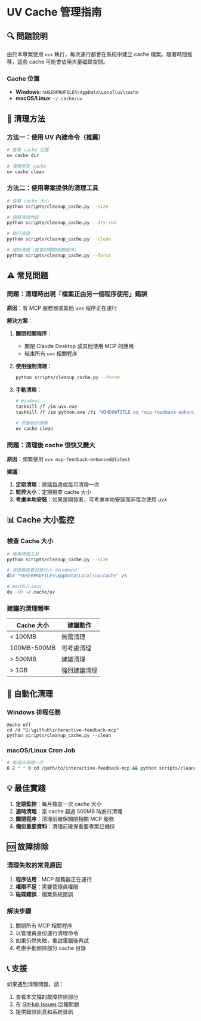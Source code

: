 # UV Cache 管理指南

## 🔍 問題說明

由於本專案使用 `uvx` 執行，每次運行都會在系統中建立 cache 檔案。隨著時間推移，這些 cache 可能會佔用大量磁碟空間。

### Cache 位置
- **Windows**: `%USERPROFILE%\AppData\Local\uv\cache`
- **macOS/Linux**: `~/.cache/uv`

## 🧹 清理方法

### 方法一：使用 UV 內建命令（推薦）

```bash
# 查看 cache 位置
uv cache dir

# 清理所有 cache
uv cache clean
```

### 方法二：使用專案提供的清理工具

```bash
# 查看 cache 大小
python scripts/cleanup_cache.py --size

# 預覽清理內容
python scripts/cleanup_cache.py --dry-run

# 執行清理
python scripts/cleanup_cache.py --clean

# 強制清理（會嘗試關閉相關程序）
python scripts/cleanup_cache.py --force
```

## ⚠️ 常見問題

### 問題：清理時出現「檔案正由另一個程序使用」錯誤

**原因**：有 MCP 服務器或其他 uvx 程序正在運行

**解決方案**：
1. **關閉相關程序**：
   - 關閉 Claude Desktop 或其他使用 MCP 的應用
   - 結束所有 `uvx` 相關程序

2. **使用強制清理**：
   ```bash
   python scripts/cleanup_cache.py --force
   ```

3. **手動清理**：
   ```bash
   # Windows
   taskkill /f /im uvx.exe
   taskkill /f /im python.exe /fi "WINDOWTITLE eq *mcp-feedback-enhanced*"
   
   # 然後執行清理
   uv cache clean
   ```

### 問題：清理後 cache 很快又變大

**原因**：頻繁使用 `uvx mcp-feedback-enhanced@latest`

**建議**：
1. **定期清理**：建議每週或每月清理一次
2. **監控大小**：定期檢查 cache 大小
3. **考慮本地安裝**：如果是開發者，可考慮本地安裝而非每次使用 uvx

## 📊 Cache 大小監控

### 檢查 Cache 大小

```bash
# 使用清理工具
python scripts/cleanup_cache.py --size

# 或直接查看目錄大小（Windows）
dir "%USERPROFILE%\AppData\Local\uv\cache" /s

# macOS/Linux
du -sh ~/.cache/uv
```

### 建議的清理頻率

| Cache 大小 | 建議動作 |
|-----------|---------|
| < 100MB   | 無需清理 |
| 100MB-500MB | 可考慮清理 |
| > 500MB   | 建議清理 |
| > 1GB     | 強烈建議清理 |

## 🔧 自動化清理

### Windows 排程任務

```batch
@echo off
cd /d "G:\github\interactive-feedback-mcp"
python scripts/cleanup_cache.py --clean
```

### macOS/Linux Cron Job

```bash
# 每週日清理一次
0 2 * * 0 cd /path/to/interactive-feedback-mcp && python scripts/cleanup_cache.py --clean
```

## 💡 最佳實踐

1. **定期監控**：每月檢查一次 cache 大小
2. **適時清理**：當 cache 超過 500MB 時進行清理
3. **關閉程序**：清理前確保關閉相關 MCP 服務
4. **備份重要資料**：清理前確保重要專案已備份

## 🆘 故障排除

### 清理失敗的常見原因

1. **程序佔用**：MCP 服務器正在運行
2. **權限不足**：需要管理員權限
3. **磁碟錯誤**：檔案系統錯誤

### 解決步驟

1. 關閉所有 MCP 相關程序
2. 以管理員身份運行清理命令
3. 如果仍然失敗，重啟電腦後再試
4. 考慮手動刪除部分 cache 目錄

## 📞 支援

如果遇到清理問題，請：
1. 查看本文檔的故障排除部分
2. 在 [GitHub Issues](https://github.com/Minidoracat/mcp-feedback-enhanced/issues) 回報問題
3. 提供錯誤訊息和系統資訊
